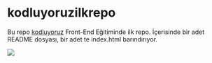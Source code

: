 # kodluyoruzilkrepo

Bu repo [kodluyoruz](https://www.kodluyoruz.org/)  Front-End Eğitiminde ilk repo. İçerisinde bir adet README dosyası, bir adet te index.html barındırıyor.


![](https://avatars.githubusercontent.com/u/30476529?s=200&v=4)



 

